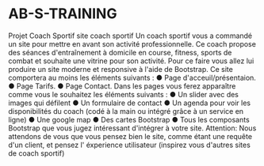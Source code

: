 # AB-S-TRAINING
Projet Coach Sportif
site coach sportif
Un coach sportif vous a commandé un site pour mettre en avant son activité professionnelle. Ce
coach propose des séances d'entraînement à domicile en course, fitness, sports de combat et
souhaite une vitrine pour son activité.
Pour ce faire vous allez lui produire un site moderne et responsive à l'aide de Bootstrap.
Ce site comportera au moins les éléments suivants :
● Page d'acceuil/présentaion.
● Page Tarifs.
● Page Contact.
Dans les pages vous ferez apparaître comme vous le souhaitez les éléments suivants :
● Un slider avec des images qui défilent
● Un formulaire de contact
● Un agenda pour voir les disponibilités du coach (codé à la main ou intégré grâce à un service en
ligne)
● Une google map
● Des cartes Bootstrap
● Tous les composants Bootstrap que vous jugez intéressant d'intégrer à votre site.
Attention: Nous attendons de vous que vous pensez bien le site, comme étant une requête d'un
client, et pensez l' éxperience utilisateur (inspirez vous d'autres sites de coach sportif)
